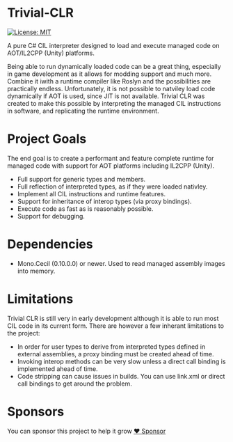 # Trivial-CLR
[![License: MIT](https://img.shields.io/badge/License-MIT-green.svg)](https://opensource.org/licenses/MIT)

A pure C# CIL interpreter designed to load and execute managed code on AOT/IL2CPP (Unity) platforms.

Being able to run dynamically loaded code can be a great thing, especially in game development as it allows for modding support and much more. Combine it iwith a runtime compiler like Roslyn and the possibilities are practically endless. Unfortunately, it is not possible to natviley load code dynamically if AOT is used, since JIT is not available. Trivial CLR was created to make this possible by interpreting the managed CIL instructions in software, and replicating the runtime environment.

# Project Goals
The end goal is to create a performant and feature complete runtime for managed code with support for AOT platforms including IL2CPP (Unity).
- Full support for generic types and members.
- Full reflection of interpreted types, as if they were loaded nativley.
- Implement all CIL instructions and runtime features.
- Support for inheritance of interop types (via proxy bindings).
- Execute code as fast as is reasonably possible.
- Support for debugging.

# Dependencies
- Mono.Cecil (0.10.0.0) or newer. Used to read managed assembly images into memory.

# Limitations
Trivial CLR is still very in early development although it is able to run most CIL code in its current form. There are however a few inherant limitations to the project:
- In order for user types to derive from interpreted types defined in external assemblies, a proxy binding must be created ahead of time.
- Invoking interop methods can be very slow unless a direct call binding is implemented ahead of time.
- Code stripping can cause issues in builds. You can use link.xml or direct call bindings to get around the problem. 

# Sponsors
You can sponsor this project to help it grow
[:heart: Sponsor](https://github.com/sponsors/scottyboy805)
